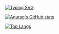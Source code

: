 [![Typing SVG](https://readme-typing-svg.herokuapp.com?color=%2330F71F&vCenter=true&lines=Hello%2C+I'm+seunghwan)](https://git.io/typing-svg)

[![Anurag's GitHub stats](https://github-readme-stats.vercel.app/api?username=seungdang123&show_icons=true&theme=radical)](https://github.com/anuraghazra/github-readme-stats)

[![Top Langs](https://github-readme-stats.vercel.app/api/top-langs/?username=seungdang123&theme=radical&layout=compact)](https://github.com/anuraghazra/github-readme-stats)
